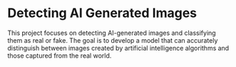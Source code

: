 # Detecting AI Generated Images

This project focuses on detecting AI-generated images and classifying them as real or fake. The goal is to develop a model that can accurately distinguish between images created by artificial intelligence algorithms and those captured from the real world.

